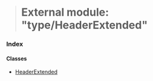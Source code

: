 > # External module: "type/HeaderExtended"

### Index

#### Classes

* [HeaderExtended](../classes/_type_headerextended_.headerextended.md)